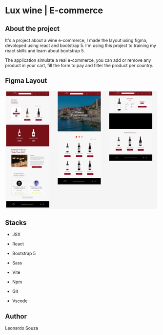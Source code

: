 # Lux wine | E-commerce

## About the project

It's a project about a wine e-commerce, I made the layout using figma, devoloped using react and bootstrap 5. I'm using this project to training my react skills and learn about bootstrap 5.

The application simulate a real e-commerce, you can add or remove any product in your cart, fill the form to pay and filter the product per country.

## Figma Layout

![Figma Layout](./Assets/FigmaLayout.png)

## Stacks

- JSX

- React

- Bootstrap 5

- Sass

- Vite

- Npm

- Git

- Vscode

## Author

Leonardo Souza

